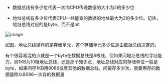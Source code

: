 * 数据总线有多少位代表一次向CPU传递数据的大小为2的多少位    

* 地址总线有多少位代表CPU一共能查的数据的地址最大为2的多少位。记住，地址总线对应的是byte，而不是bit    

![image](https://user-images.githubusercontent.com/74129445/152674231-6c6c1c15-8c53-4ffa-aaae-d459fb30f55d.png)   

如图，地址总线操作的是存储单元，这个存储单元多少位是由数据总线决定的。     


有个很容易混的点就是一个byte在数据总线是8根线，但如果问地址总线的寻址能力，则1KB为10根地址总线，还是那个知识点，地址总线对应的存储单位一般是byte，如果问存1KB用8086或者其他的数据总线，问要存多少次，就要用存的数据量除以8086一次存的数据量
